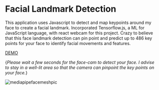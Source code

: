 # Facial Landmark Detection

This application uses Javascript to detect and map keypoints around my face to create a facial landmark. Incorporated Tensorflow.js, a ML for JavaScript language, with react webcam for this project. Crazy to believe that this face landmark detection can pin point and predict up to 486 key points for your face to identify facial movements and features.   

[DEMO](https://ai-facial-landmark.netlify.app/) 


{*Please wait a few seconds for the face-cam to detect your face. I advise to stay in a well-lit area so that the camera can pinpoint the key points on your face.*}   


<img src='https://user-images.githubusercontent.com/67409144/188339702-1b685714-de26-4e40-ad62-6bf8af2da457.png' alt='mediapipefacemeshpic'/> 
